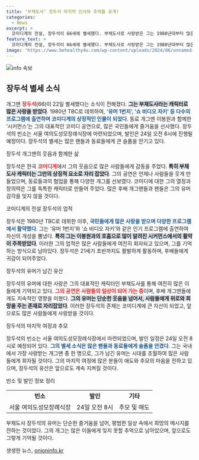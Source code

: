 ```yaml
---
title: ‘부채도사’ 장두석 마지막 인사와 추억들 공개!
categories:
  - News
excerpt: >
  코미디계의 전설, 장두석이 66세에 별세했다. 부채도사로 사랑받은 그는 1980년대부터 많은 이들에게 웃음을 선사했다. 그의 빈소는 서울 여의도성모장례식장에 마련되었으며, 발인은 24일 오전 8시다.
feature_text: >
  코미디계의 전설, 장두석이 66세에 별세했다. 부채도사로 사랑받은 그는 1980년대부터 많은 이들에게 웃음을 선사했다. 그의 빈소는 서울 여의도성모장례식장에 마련되었으며, 발인은 24일 오전 8시다.
image: 'https://www.behealthy4u.com/wp-content/uploads/2024/06/unnamed-file.png'
---
```


<p><img src="https://www.behealthy4u.com/wp-content/uploads/2024/06/unnamed-file.png" alt="info 속보" /></p>

<h2 data-ke-size="size26">장두석 별세 소식</h2>

<p data-ke-size="size16"></p> 

<p>개그맨 <b><span style="color: #ee2323;">장두석</span></b>(66)이 22일 별세했다는 소식이 전해졌다. <b><span style="background-color: #21538527;">그는 부채도사라는 캐릭터로 많은 사랑을 받았다</span></b>. 1980년 TBC로 데뷔하여, <b><span style="color: #1a5490;">‘유머 1번지’, ‘쇼 비디오 자키’ 등 다수의 프로그램에 출연하며 코미디계의 상징적인 인물이 되었다</span></b>. 동료 개그맨 이봉원과 함께한 ‘시커먼스’는 그의 대표적인 코미디 공연으로, 많은 국민들에게 즐거움을 선사했다. 장두석의 빈소는 서울 여의도성모장례식장에 마련되었으며, 발인은 24일 오전 8시에 진행될 예정이다. 장두석의 별세는 많은 팬들과 동료들에게 큰 슬픔을 안기고 있다.</p>

<p data-ke-size="size16"></p> 

<p>장두석 개그맨의 웃음과 함께한 삶</p>

<p>장두석은 한국 <b><span style="color: #ee2323;">코미디계</span></b>에서 그의 웃음으로 많은 사람들에게 감동을 주었다. <b><span style="background-color: #21538527;">특히 부채도사 캐릭터는 그만의 상징적 요소로 자리 잡았다</span></b>. 그의 공연은 언제나 사람들을 웃게 만들었으며, 동료들과의 협업을 통해 다양한 개그를 선보였다. 코미디에 대한 그의 열정과 창의력은 그를 독특한 캐릭터로 만들어 주었다. 많은 후배 개그맨들과 팬들은 그의 유머 감각을 잊지 않을 것이다. </p>

<p data-ke-size="size16"></p>

<p>코미디계의 전설 장두석의 업적</p>

<p>장두석은 1980년 TBC로 데뷔한 이후, <b><span style="color: #1a5490;">국민들에게 많은 사랑을 받으며 다양한 프로그램에서 활약했다</span></b>. 그는 ‘유머 1번지’와 ‘쇼 비디오 자키’와 같은 인기 프로그램에 출연하여 자신의 개성을 뽐냈다. <b><span style="background-color: #21538527;">특히 그는 이봉원과의 호흡으로 많이 알려진 시커먼스에서의 활약이 주목받았다</span></b>. 이러한 그의 업적은 많은 사람들에게 여전히 회자되고 있으며, 그를 기억하는 방식으로 남아있다. 장두석은 21세기 초반까지도 활발하게 활동하며, 후배들에게 귀감이 되어주었다. </p>

<p data-ke-size="size16"></p>

<p>장두석의 유머가 남긴 유산</p>

<p>장두석의 유머에 대한 사랑은 그의 대표적인 캐릭터인 부채도사를 통해 여전히 많은 이들에게 기억되고 있다. <b><span style="color: #ee2323;">그의 공연은 사람들의 일상이 되어 가는 중</span></b>이며, 후배 개그맨들에게도 지속적인 영향을 미쳤다. <b><span style="background-color: #21538527;">그의 유머는 단순한 웃음을 넘어서, 사람들에게 위로와 희망을 주는 존재로 자리잡았다</span></b>. 이러한 장두석의 존재는 코미디계에 큰 자산이 되었고, 앞으로도 많은 사람들에게 사랑받을 것이다.</p>

<p data-ke-size="size16"></p>

<p>장두석의 마지막 여정과 추모</p>

<p>장두석의 빈소는 서울 여의도성모장례식장에서 마련되었으며, 발인 일정은 24일 오전 8시로 예정되어 있다. <b><span style="color: #1a5490;">그의 별세 소식은 많은 팬들과 동료들에게 슬픔을 안겼다</span></b>. 그는 국내에서 가장 사랑받는 개그맨 중 한 명으로, 그가 남긴 유머는 시대를 초월하여 많은 사람들에게 회자될 것이다. 그의 마지막 여정에 많은 분들이 애도와 추모의 마음을 전하고 있으며, 장두석의 유산은 앞으로도 계속 지켜질 것이다.</p>

<p data-ke-size="size16"></p>

<p>빈소 및 발인 정보 정리</p>

<table style="width: 100%; border-collapse: collapse;">
  <tr>
    <td style="text-align: center; height: 17px;"><b>빈소</b></td>
    <td style="text-align: center; height: 17px;"><b>발인</b></td>
    <td style="text-align: center; height: 17px;"><b>기타</b></td>
  </tr>
  <tr>
    <td style="text-align: center; height: 17px;">서울 여의도성모장례식장</td>
    <td style="text-align: center; height: 17px;">24일 오전 8시</td>
    <td style="text-align: center; height: 17px;">추모 및 애도</td>
  </tr>
</table>

<p data-ke-size="size16"></p> 

<p>부채도사 장두석의 유머는 단순한 즐거움을 넘어, 평범한 일상 속에서 희망의 메시지를 전하는 것이었다. 그의 개그는 많은 이들에게 잊지 못할 추억으로 남아있으며, 앞으로도 그렇게 기억될 것이다.</p>
생생한 뉴스, <a href="https://onioninfo.kr" rel="dofollow">onioninfo.kr</a>


